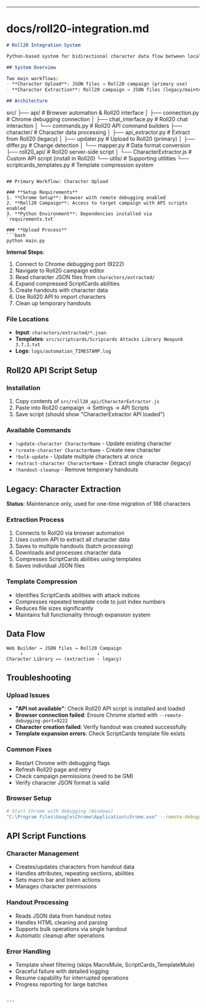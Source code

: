 

---

# **docs/roll20-integration.md**

```markdown
# Roll20 Integration System

Python-based system for bidirectional character data flow between local JSON files and Roll20 campaigns.

## System Overview

Two main workflows:
- **Character Upload**: JSON files → Roll20 campaign (primary use)
- **Character Extraction**: Roll20 campaign → JSON files (legacy/maintenance)

## Architecture

```
src/
├── api/                      # Browser automation & Roll20 interface
│   ├── connection.py         # Chrome debugging connection
│   ├── chat_interface.py     # Roll20 chat interaction
│   └── commands.py           # Roll20 API command builders
├── character/                # Character data processing
│   ├── api_extractor.py      # Extract from Roll20 (legacy)
│   ├── updater.py           # Upload to Roll20 (primary)
│   ├── differ.py            # Change detection
│   └── mapper.py            # Data format conversion
├── roll20_api/              # Roll20 server-side script
│   └── CharacterExtractor.js # Custom API script (install in Roll20)
└── utils/                   # Supporting utilities
    └── scriptcards_templates.py # Template compression system
```

## Primary Workflow: Character Upload

### **Setup Requirements**
1. **Chrome Setup**: Browser with remote debugging enabled
2. **Roll20 Campaign**: Access to target campaign with API scripts enabled
3. **Python Environment**: Dependencies installed via `requirements.txt`

### **Upload Process**
```bash
python main.py
```

**Internal Steps**:
1. Connect to Chrome debugging port (9222)
2. Navigate to Roll20 campaign editor
3. Read character JSON files from `characters/extracted/`
4. Expand compressed ScriptCards abilities
5. Create handouts with character data
6. Use Roll20 API to import characters
7. Clean up temporary handouts

### **File Locations**
- **Input**: `characters/extracted/*.json`
- **Templates**: `src/scriptcards/Scripcards Attacks Library Neopunk 3.7.3.txt`
- **Logs**: `logs/automation_TIMESTAMP.log`

## Roll20 API Script Setup

### **Installation** 
1. Copy contents of `src/roll20_api/CharacterExtractor.js`
2. Paste into Roll20 campaign → Settings → API Scripts
3. Save script (should show "CharacterExtractor API loaded")

### **Available Commands**
- `!update-character CharacterName` - Update existing character
- `!create-character CharacterName` - Create new character  
- `!bulk-update` - Update multiple characters at once
- `!extract-character CharacterName` - Extract single character (legacy)
- `!handout-cleanup` - Remove temporary handouts

## Legacy: Character Extraction

**Status**: Maintenance only, used for one-time migration of 188 characters

### **Extraction Process**
1. Connects to Roll20 via browser automation
2. Uses custom API to extract all character data
3. Saves to multiple handouts (batch processing)
4. Downloads and processes character data
5. Compresses ScriptCards abilities using templates
6. Saves individual JSON files

### **Template Compression**
- Identifies ScriptCards abilities with attack indices
- Compresses repeated template code to just index numbers
- Reduces file sizes significantly
- Maintains full functionality through expansion system

## Data Flow

```
Web Builder → JSON files → Roll20 Campaign
     ↑                           ↓
Character Library ←← (extraction - legacy)
```

## Troubleshooting

### **Upload Issues**
- **"API not available"**: Check Roll20 API script is installed and loaded
- **Browser connection failed**: Ensure Chrome started with `--remote-debugging-port=9222`
- **Character creation failed**: Verify handout was created successfully
- **Template expansion errors**: Check ScriptCards template file exists

### **Common Fixes**
- Restart Chrome with debugging flags
- Refresh Roll20 page and retry
- Check campaign permissions (need to be GM)
- Verify character JSON format is valid

### **Browser Setup**
```bash
# Start Chrome with debugging (Windows)
"C:\Program Files\Google\Chrome\Application\chrome.exe" --remote-debugging-port=9222 --user-data-dir=C:\temp\chrome-debug
```

## API Script Functions

### **Character Management**
- Creates/updates characters from handout data
- Handles attributes, repeating sections, abilities
- Sets macro bar and token actions
- Manages character permissions

### **Handout Processing** 
- Reads JSON data from handout notes
- Handles HTML cleaning and parsing
- Supports bulk operations via single handout
- Automatic cleanup after operations

### **Error Handling**
- Template sheet filtering (skips MacroMule, ScriptCards_TemplateMule)
- Graceful failure with detailed logging
- Resume capability for interrupted operations
- Progress reporting for large batches
```

---